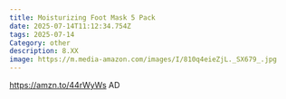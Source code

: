 ```yaml
---
title: Moisturizing Foot Mask 5 Pack
date: 2025-07-14T11:12:34.754Z
tags: 2025-07-14
Category: other
description: 8.XX
image: https://m.media-amazon.com/images/I/810q4eieZjL._SX679_.jpg
---
```

https://amzn.to/44rWyWs AD